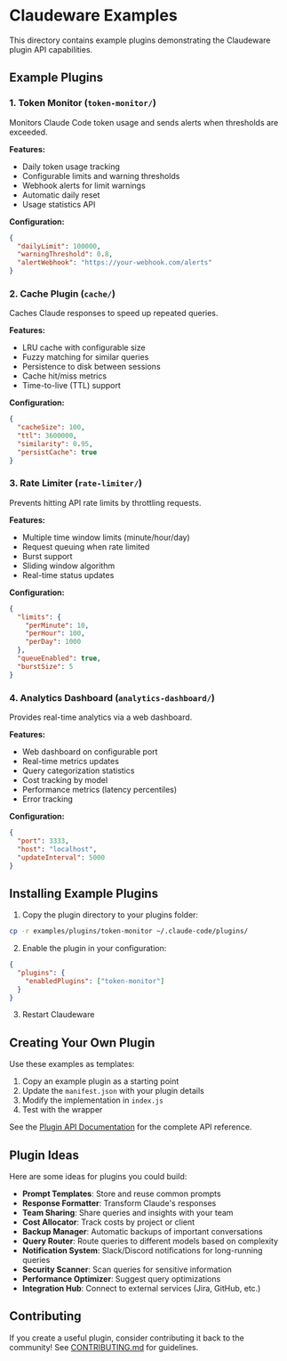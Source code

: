 # Claudeware Examples

This directory contains example plugins demonstrating the Claudeware plugin API capabilities.

## Example Plugins

### 1. Token Monitor (`token-monitor/`)
Monitors Claude Code token usage and sends alerts when thresholds are exceeded.

**Features:**
- Daily token usage tracking
- Configurable limits and warning thresholds
- Webhook alerts for limit warnings
- Automatic daily reset
- Usage statistics API

**Configuration:**
```json
{
  "dailyLimit": 100000,
  "warningThreshold": 0.8,
  "alertWebhook": "https://your-webhook.com/alerts"
}
```

### 2. Cache Plugin (`cache/`)
Caches Claude responses to speed up repeated queries.

**Features:**
- LRU cache with configurable size
- Fuzzy matching for similar queries
- Persistence to disk between sessions
- Cache hit/miss metrics
- Time-to-live (TTL) support

**Configuration:**
```json
{
  "cacheSize": 100,
  "ttl": 3600000,
  "similarity": 0.95,
  "persistCache": true
}
```

### 3. Rate Limiter (`rate-limiter/`)
Prevents hitting API rate limits by throttling requests.

**Features:**
- Multiple time window limits (minute/hour/day)
- Request queuing when rate limited
- Burst support
- Sliding window algorithm
- Real-time status updates

**Configuration:**
```json
{
  "limits": {
    "perMinute": 10,
    "perHour": 100,
    "perDay": 1000
  },
  "queueEnabled": true,
  "burstSize": 5
}
```

### 4. Analytics Dashboard (`analytics-dashboard/`)
Provides real-time analytics via a web dashboard.

**Features:**
- Web dashboard on configurable port
- Real-time metrics updates
- Query categorization statistics
- Cost tracking by model
- Performance metrics (latency percentiles)
- Error tracking

**Configuration:**
```json
{
  "port": 3333,
  "host": "localhost",
  "updateInterval": 5000
}
```

## Installing Example Plugins

1. Copy the plugin directory to your plugins folder:
```bash
cp -r examples/plugins/token-monitor ~/.claude-code/plugins/
```

2. Enable the plugin in your configuration:
```json
{
  "plugins": {
    "enabledPlugins": ["token-monitor"]
  }
}
```

3. Restart Claudeware

## Creating Your Own Plugin

Use these examples as templates:

1. Copy an example plugin as a starting point
2. Update the `manifest.json` with your plugin details
3. Modify the implementation in `index.js`
4. Test with the wrapper

See the [Plugin API Documentation](../docs/PLUGIN-API.md) for the complete API reference.

## Plugin Ideas

Here are some ideas for plugins you could build:

- **Prompt Templates**: Store and reuse common prompts
- **Response Formatter**: Transform Claude's responses
- **Team Sharing**: Share queries and insights with your team
- **Cost Allocator**: Track costs by project or client
- **Backup Manager**: Automatic backups of important conversations
- **Query Router**: Route queries to different models based on complexity
- **Notification System**: Slack/Discord notifications for long-running queries
- **Security Scanner**: Scan queries for sensitive information
- **Performance Optimizer**: Suggest query optimizations
- **Integration Hub**: Connect to external services (Jira, GitHub, etc.)

## Contributing

If you create a useful plugin, consider contributing it back to the community! See [CONTRIBUTING.md](../CONTRIBUTING.md) for guidelines.